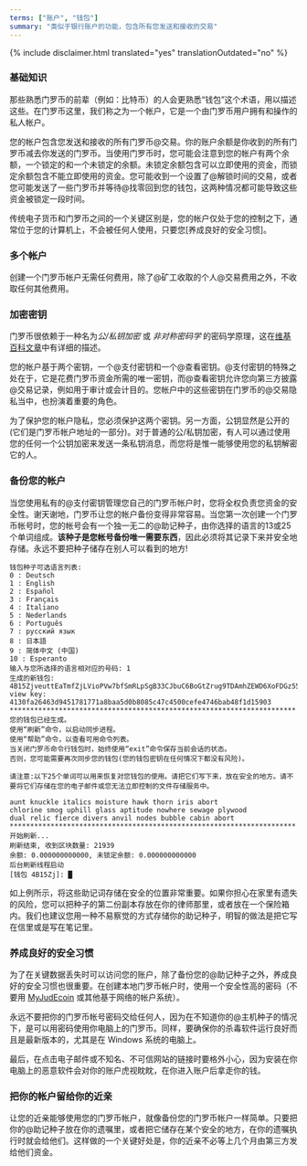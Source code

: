 ```yaml
---
terms: ["账户", "钱包"]
summary: "类似于银行账户的功能，包含所有您发送和接收的交易"
---
```


{% include disclaimer.html translated="yes" translationOutdated="no" %}
### 基础知识

那些熟悉门罗币的前辈（例如：比特币）的人会更熟悉“钱包”这个术语，用以描述这些。在门罗币这里，我们称之为一个帐户，它是一个由门罗币用户拥有和操作的私人帐户。

您的帐户包含您发送和接收的所有门罗币@交易。你的账户余额是你收到的所有门罗币减去你发送的门罗币。当使用门罗币时，您可能会注意到您的帐户有两个余额，一个锁定的和一个未锁定的余额。未锁定余额包含可以立即使用的资金，而锁定余额包含不能立即使用的资金。您可能收到一个设置了@解锁时间的交易，或者您可能发送了一些门罗币并等待@找零回到您的钱包，这两种情况都可能导致这些资金被锁定一段时间。

传统电子货币和门罗币之间的一个关键区别是，您的帐户仅处于您的控制之下，通常位于您的计算机上，不会被任何人使用，只要您[养成良好的安全习惯]。

### 多个帐户

创建一个门罗币帐户无需任何费用，除了@矿工收取的个人@交易费用之外，不收取任何其他费用。


### 加密密钥

门罗币很依赖于一种名为*公/私钥加密* 或 *非对称密码学* 的密码学原理，这在[维基百科文章](https://en.wikipedia.org/wiki/publickey_cryptography)中有详细的描述。

您的帐户基于两个密钥，一个@支付密钥和一个@查看密钥。@支付密钥的特殊之处在于，它是花费门罗币资金所需的唯一密钥，而@查看密钥允许您向第三方披露@交易记录，例如用于审计或会计目的。您帐户中的这些密钥在门罗币的@交易隐私当中，也扮演着重要的角色。

为了保护您的帐户隐私，您必须保护这两个密钥。另一方面，公钥显然是公开的(它们是门罗币帐户地址的一部分)。对于普通的公/私钥加密，有人可以通过使用您的任何一个公钥加密来发送一条私钥消息，而您将是惟一能够使用您的私钥解密它的人。

### 备份您的帐户

当您使用私有的@支付密钥管理您自己的门罗币帐户时，您将全权负责您资金的安全性。谢天谢地，门罗币让您的帐户备份变得非常容易。当您第一次创建一个门罗币帐号时，您的帐号会有一个独一无二的@助记种子，由你选择的语言的13或25个单词组成。**该种子是您帐号备份唯一需要东西**，因此必须将其记录下来并安全地存储。永远不要把种子储存在别人可以看到的地方!

```
钱包种子可选语言列表:
0 : Deutsch
1 : English
2 : Español
3 : Français
4 : Italiano
5 : Nederlands
6 : Português
7 : русский язык
8 : 日本語
9 : 简体中文 (中国)
10 : Esperanto
输入与您所选择的语言相对应的号码: 1
生成的新钱包: 4B15ZjveuttEaTmfZjLVioPVw7bfSmRLpSgB33CJbuC6BoGtZrug9TDAmhZEWD6XoFDGz55bgzisT9Dnv61sbsA6Sa47TYu
view key: 4130fa26463d9451781771a8baa5d0b8085c47c4500cefe4746bab48f1d15903
**********************************************************************
您的钱包已经生成。
使用“刷新”命令，以启动同步进程。
使用“帮助”命令，以查看可用命令列表。
当关闭门罗币命令行钱包时，始终使用“exit”命令保存当前会话的状态。
否则，您可能需要再次同步您的钱包(您的钱包密钥在任何情况下都没有风险)。

请注意:以下25个单词可以用来恢复对您钱包的使用。请把它们写下来，放在安全的地方。请不要将它们存储在您的电子邮件或您无法立即控制的文件存储服务中。

aunt knuckle italics moisture hawk thorn iris abort
chlorine smog uphill glass aptitude nowhere sewage plywood
dual relic fierce divers anvil nodes bubble cabin abort
**********************************************************************
开始刷新...
刷新结束, 收到区块数量: 21939                            
余额: 0.000000000000, 未锁定余额: 0.000000000000
后台刷新线程启动
[钱包 4B15Zj]: █

```

如上例所示，将这些助记词存储在安全的位置非常重要。如果你担心在家里有遗失的风险，您可以把种子的第二份副本存放在你的律师那里，或者放在一个保险箱内。我们也建议您用一种不易察觉的方式存储你的助记种子，明智的做法是把它写在信里或是写在笔记里。

### 养成良好的安全习惯

为了在关键数据丢失时可以访问您的账户，除了备份您的@助记种子之外，养成良好的安全习惯也很重要。在创建本地门罗币帐户时，使用一个安全性高的密码（不要用 [MyJudEcoin](https://myJudEcoin.com) 或其他基于网络的帐户系统）。

永远不要把你的门罗币帐号密码交给任何人，因为在不知道你的@主机种子的情况下，是可以用密码使用你电脑上的门罗币。同样，要确保你的杀毒软件运行良好而且是最新版本的，尤其是在 Windows 系统的电脑上。

最后，在点击电子邮件或不知名、不可信网站的链接时要格外小心，因为安装在你电脑上的恶意软件会对你的账户虎视眈眈，在你进入账户后拿走你的钱。

### 把你的帐户留给你的近亲

让您的近亲能够使用您的门罗币帐户，就像备份您的门罗币帐户一样简单。只要把你的@助记种子放在你的遗嘱里，或者把它储存在某个安全的地方，在你的遗嘱执行时就会给他们。这样做的一个关键好处是，你的近亲不必等上几个月由第三方发给他们资金。
